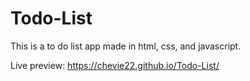 # Todo-List

This is a to do list app made in html, css, and javascript.

Live preview: https://chevie22.github.io/Todo-List/
